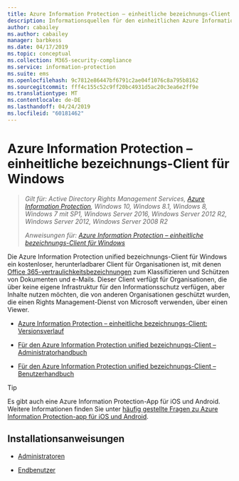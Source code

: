 ```yaml
---
title: Azure Information Protection – einheitliche bezeichnungs-Client für Windows
description: Informationsquellen für den einheitlichen Azure Information Protection-Bezeichnung-Client für Windows.
author: cabailey
ms.author: cabailey
manager: barbkess
ms.date: 04/17/2019
ms.topic: conceptual
ms.collection: M365-security-compliance
ms.service: information-protection
ms.suite: ems
ms.openlocfilehash: 9c7812e86447bf6791c2ae04f1076c8a795b8162
ms.sourcegitcommit: fff4c155c52c9ff20bc4931d5ac20c3ea6e2ff9e
ms.translationtype: MT
ms.contentlocale: de-DE
ms.lasthandoff: 04/24/2019
ms.locfileid: "60181462"
---
```

# <a name="azure-information-protection-unified-labeling-client-for-windows"></a>Azure Information Protection – einheitliche bezeichnungs-Client für Windows

>*Gilt für: Active Directory Rights Management Services, [Azure Information Protection](https://azure.microsoft.com/pricing/details/information-protection), Windows 10, Windows 8.1, Windows 8, Windows 7 mit SP1, Windows Server 2016, Windows Server 2012 R2, Windows Server 2012, Windows Server 2008 R2*
>
> *Anweisungen für: [Azure Information Protection – einheitliche bezeichnungs-Client für Windows](../faqs.md#whats-the-difference-between-the-azure-information-protection-client-and-the-azure-information-protection-unified-labeling-client)*

Die Azure Information Protection unified bezeichnungs-Client für Windows ein kostenloser, herunterladbarer Client für Organisationen ist, mit denen [Office 365-vertraulichkeitsbezeichnungen](https://docs.microsoft.com/Office365/SecurityCompliance/sensitivity-labels) zum Klassifizieren und Schützen von Dokumenten und e-Mails. Dieser Client verfügt für Organisationen, die über keine eigene Infrastruktur für den Informationsschutz verfügen, aber Inhalte nutzen möchten, die von anderen Organisationen geschützt wurden, die einen Rights Management-Dienst von Microsoft verwenden, über einen Viewer.

- [Azure Information Protection – einheitliche bezeichnungs-Client: Versionsverlauf](unifiedlabelingclient-version-release-history.md)

- [Für den Azure Information Protection unified bezeichnungs-Client – Administratorhandbuch](clientv2-admin-guide.md)

- [Für den Azure Information Protection unified bezeichnungs-Client – Benutzerhandbuch](clientv2-user-guide.md)

> [!TIP]
> Es gibt auch eine Azure Information Protection-App für iOS und Android. Weitere Informationen finden Sie unter [häufig gestellte Fragen zu Azure Information Protection-app für iOS und Android](mobile-app-faq.md).

## <a name="install-instructions"></a>Installationsanweisungen

- [Administratoren](clientv2-admin-guide-install.md)

- [Endbenutzer](install-unifiedlabelingclient-app.md)
